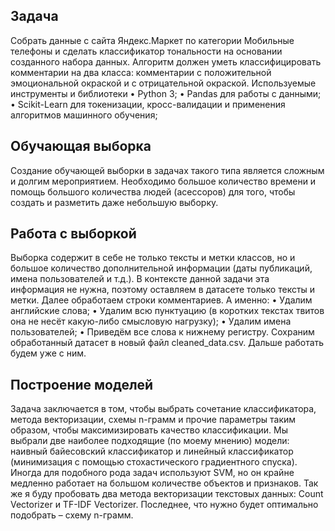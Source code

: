 ﻿## Задача
Собрать данные с сайта Яндекс.Маркет по категории Мобильные телефоны и сделать классификатор тональности на основании созданного набора данных. Алгоритм должен уметь классифицировать комментарии на два класса: комментарии с положительной эмоциональной окраской и с отрицательной окраской.
Используемые инструменты и библиотеки
•	Python 3;
•	Pandas для работы с данными;
•	Scikit-Learn для токенизации, кросс-валидации и применения алгоритмов машинного обучения;

## Обучающая выборка
Создание обучающей выборки в задачах такого типа является сложным и долгим мероприятием. Необходимо большое количество времени и помощь большого количества людей (асессоров) для того, чтобы создать и разметить даже небольшую выборку.

## Работа с выборкой
Выборка содержит в себе не только тексты и метки классов, но и большое количество дополнительной информации (даты публикаций, имена пользователей и т.д.). В контексте данной задачи эта информация не нужна, поэтому оставляем в датасете только тексты и метки.
Далее обработаем строки комментариев. А именно:
•	Удалим английские слова;
•	Удалим всю пунктуацию (в коротких текстах твитов она не несёт какую-либо смысловую нагрузку);
•	Удалим имена пользователей;
•	Приведём все слова к нижнему регистру.
Сохраним обработанный датасет в новый файл cleaned_data.csv. Дальше работать будем уже с ним.

## Построение моделей
Задача заключается в том, чтобы выбрать сочетание классификатора, метода векторизации, схемы n-грамм и прочие параметры таким образом, чтобы максимизировать качество классификации.
Мы выбрали две наиболее подходящие (по моему мнению) модели: наивный байесовский классификатор и линейный классификатор (минимизация с помощью стохастического градиентного спуска). Иногда для подобного рода задач используют SVM, но он крайне медленно работает на большом количестве объектов и признаков. Так же я буду пробовать два метода векторизации текстовых данных: Count Vectorizer и TF-IDF Vectorizer.
Последнее, что нужно будет оптимально подобрать – схему n-грамм. 
